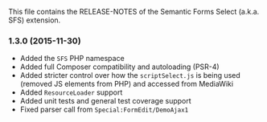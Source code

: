 This file contains the RELEASE-NOTES of the Semantic Forms Select (a.k.a. SFS) extension.

### 1.3.0 (2015-11-30)

* Added the `SFS` PHP namespace
* Added full Composer compatibility and autoloading (PSR-4)
* Added stricter control over how the `scriptSelect.js` is being used (removed JS elements from PHP) and accessed from MediaWiki
* Added `ResourceLoader` support
* Added unit tests and general test coverage support
* Fixed parser call from `Special:FormEdit/DemoAjax1`
